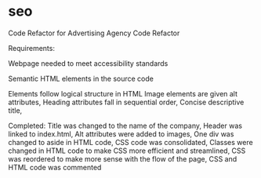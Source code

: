 # seo
Code Refactor for Advertising Agency
Code Refactor


Requirements:

Webpage needed to meet accessibility standards

Semantic HTML elements in the source code

Elements follow logical structure in HTML
Image elements are given alt attributes,
Heading attributes fall in sequential order,
Concise descriptive title,

Completed:
Title was changed to the name of the company,
Header was linked to index.html,
Alt attributes were added to images,
One div was changed to aside in HTML code,
CSS code was consolidated,
Classes were changed in HTML code to make CSS more efficient and streamlined,
CSS was reordered to make more sense with the flow of the page,
CSS and HTML code was commented  
